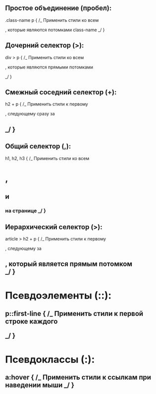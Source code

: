 ## Простое объединение (пробел):

.class-name p {
/_ Применить стили ко всем <p>, которые являются потомками class-name _/
}

## Дочерний селектор (>):

div > p {
/_ Применить стили ко всем <p>, которые являются прямыми потомками <div> _/
}

## Смежный соседний селектор (+):

h2 + p {
/_ Применить стили к первому <p>, следующему сразу за <h2> _/
}

## Общий селектор (,):

h1, h2, h3 {
/_ Применить стили ко всем <h1>, <h2> и <h3> на странице _/
}

## Иерархический селектор (>):

article > h2 + p {
/_ Применить стили к первому <p>, следующему за <h2>, который является прямым потомком <article> _/
}

## Псевдоэлементы (::):

p::first-line {
/_ Применить стили к первой строке каждого <p> _/
}

## Псевдоклассы (:):

a:hover {
/_ Применить стили к ссылкам при наведении мыши _/
}
